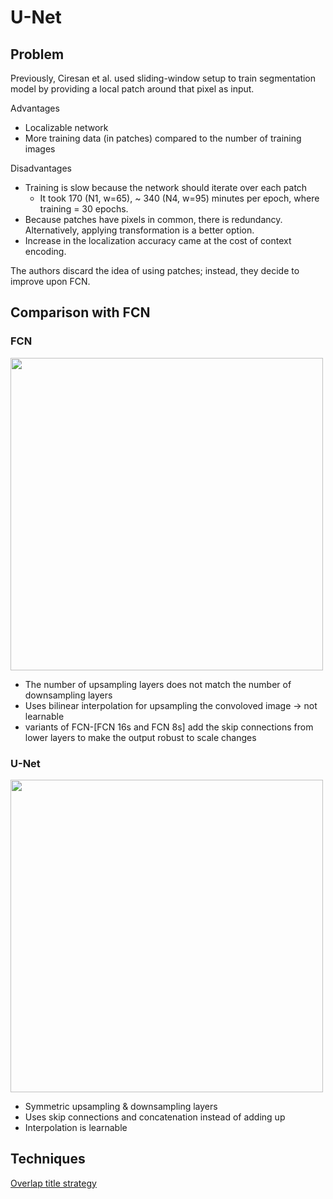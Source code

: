 # U-Net

## Problem

Previously, Ciresan et al. used sliding-window setup to train segmentation model by providing a local patch around that pixel as input.

Advantages
- Localizable network
- More training data (in patches) compared to the number of training images

Disadvantages
- Training is slow because the network should iterate over each patch
  * It took 170 (N1, w=65), ~ 340 (N4, w=95) minutes per epoch, where training = 30 epochs.
- Because patches have pixels in common, there is redundancy. Alternatively, applying transformation is a better option.
- Increase in the localization accuracy came at the cost of context encoding.

The authors discard the idea of using patches; instead, they decide to improve upon FCN.

## Comparison with FCN

### FCN

<img src=https://www.researchgate.net/publication/327521314/figure/fig1/AS:668413361930241@1536373572028/Fully-convolutional-neural-network-architecture-FCN-8.ppm, width=500dpi>

- The number of upsampling layers does not match the number of downsampling layers
- Uses bilinear interpolation for upsampling the convoloved image -> not learnable
- variants of FCN-[FCN 16s and FCN 8s] add the skip connections from lower layers to make the output robust to scale changes

### U-Net

<img src=https://miro.medium.com/max/1200/1*qNdglJ1ORP3Gq77MmBLhHQ.png, width=500dpi>

- Symmetric upsampling & downsampling layers
- Uses skip connections and concatenation instead of adding up
- Interpolation is learnable

## Techniques

[Overlap title strategy](https://joungheekim.github.io/img/in-post/2020/2020-09-28/overlap_tile.png)
